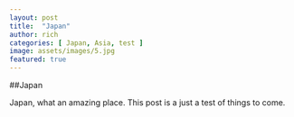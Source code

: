 ```yaml
---
layout: post
title:  "Japan"
author: rich
categories: [ Japan, Asia, test ]
image: assets/images/5.jpg
featured: true
---
```


##Japan

Japan, what an amazing place.  This post is a just a test of things to come.


